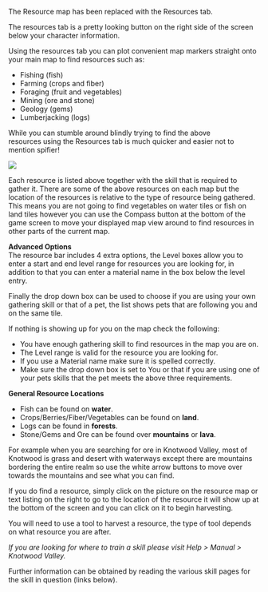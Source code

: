 The Resource map has been replaced with the Resources tab.

The resources tab is a pretty looking button on the right side of the screen below your character information.

Using the resources tab you can plot convenient map markers straight onto your main map to find resources such as:

*   Fishing (fish)
*   Farming (crops and fiber)
*   Foraging (fruit and vegetables)
*   Mining (ore and stone)
*   Geology (gems)
*   Lumberjacking (logs)

While you can stumble around blindly trying to find the above resources using the Resources tab is much quicker and easier not to mention spifier!

![](http://www.forlornonline.com/images/resourcebar3.jpg?x=1)

Each resource is listed above together with the skill that is required to gather it. There are some of the above resources on each map but the location of the resources is relative to the type of resource being gathered. This means you are not going to find vegetables on water tiles or fish on land tiles however you can use the Compass button at the bottom of the game screen to move your displayed map view around to find resources in other parts of the current map.

**Advanced Options**  
The resource bar includes 4 extra options, the Level boxes allow you to enter a start and end level range for resources you are looking for, in addition to that you can enter a material name in the box below the level entry.

Finally the drop down box can be used to choose if you are using your own gathering skill or that of a pet, the list shows pets that are following you and on the same tile.

If nothing is showing up for you on the map check the following:

*   You have enough gathering skill to find resources in the map you are on.
*   The Level range is valid for the resource you are looking for.
*   If you use a Material name make sure it is spelled correctly.
*   Make sure the drop down box is set to You or that if you are using one of your pets skills that the pet meets the above three requirements.

**General Resource Locations**

*   Fish can be found on **water**.
*   Crops/Berries/Fiber/Vegetables can be found on **land**.
*   Logs can be found in **forests**.
*   Stone/Gems and Ore can be found over **mountains** or **lava**.

For example when you are searching for ore in Knotwood Valley, most of Knotwood is grass and desert with waterways except there are mountains bordering the entire realm so use the white arrow buttons to move over towards the mountains and see what you can find.

If you do find a resource, simply click on the picture on the resource map or text listing on the right to go to the location of the resource it will show up at the bottom of the screen and you can click on it to begin harvesting.

You will need to use a tool to harvest a resource, the type of tool depends on what resource you are after.

_If you are looking for where to train a skill please visit Help > Manual > Knotwood Valley._

Further information can be obtained by reading the various skill pages for the skill in question (links below).